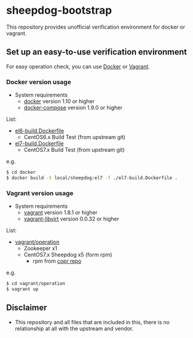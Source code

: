 # sheepdog-bootstrap

This repository provides unofficial verification environment for docker or vagrant.

## Set up an easy-to-use verification environment

For easy operation check, you can use [Docker](https://www.docker.com/) or [Vagrant](https://www.vagrantup.com/).

### Docker version usage

- System requirements
  - [docker](https://docs.docker.com/) version 1.10 or higher
  - [docker-compose](https://docs.docker.com/compose/) version 1.9.0 or higher

List:

- [el6-build.Dockerfile](docker/el6-build.Dockerfile)
    - CentOS6.x Build Test (from upstream git)
- [el7-build.Dockerfile](docker/el7-build.Dockerfile)
    - CentOS7.x Build Test (from upstream git)


e.g.

```bash
$ cd docker
$ docker build -t local/sheepdog:el7 -f ./el7-build.Dockerfile .
```


### Vagrant version usage

 - System requirements
   - [vagrant](https://www.vagrantup.com/docs/) version 1.8.1 or higher
   - [vagrant-libvirt](https://github.com/vagrant-libvirt/vagrant-libvirt) version 0.0.32 or higher

List:

- [vagrant/operation](vagrant/operation)
    - Zookeeper x1
    - CentOS7.x Sheepdog x5 (form rpm)
      - rpm from [copr repo](https://copr.fedorainfracloud.org/coprs/khara/sheepdog/)


e.g.

```bash
$ cd vagrant/operation
$ vagrant up
```



## Disclaimer

- This repository and all files that are included in this, there is no relationship at all with the upstream and vendor.
